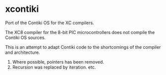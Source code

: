 # xcontiki
Port of the Contiki OS for the XC compilers.

The XC8 compiler for the 8-bit PIC microcontrollers does not compile the Contiki OS sources.

This is an attempt to adapt Contiki code to the shortcomings of the compiler and architecture.

1. Where possible, pointers has been removed.
2. Recursion was replaced by iteration.
etc.
